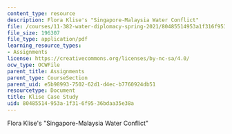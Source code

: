 ```yaml
---
content_type: resource
description: Flora Klise's "Singapore-Malaysia Water Conflict"
file: /courses/11-382-water-diplomacy-spring-2021/80485514953a1f316f9536bdaa35e38a_MIT11_382s21_Klise.pdf
file_size: 196307
file_type: application/pdf
learning_resource_types:
- Assignments
license: https://creativecommons.org/licenses/by-nc-sa/4.0/
ocw_type: OCWFile
parent_title: Assignments
parent_type: CourseSection
parent_uid: e5b98993-7502-62d1-d4ec-b7760924db51
resourcetype: Document
title: Klise Case Study
uid: 80485514-953a-1f31-6f95-36bdaa35e38a
---
```

Flora Klise's "Singapore-Malaysia Water Conflict"